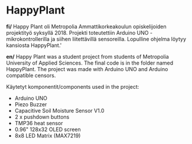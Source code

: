 # HappyPlant

**fi/** Happy Plant oli Metropolia Ammattikorkeakoulun opiskelijoiden projektityö syksyllä 2018. Projekti toteutettiin Arduino UNO -mikrokontrollerilla ja siihen liitettävillä sensoreilla. Lopulline ohjelma löytyy kansiosta HappyPlant.'

**en/** Happy Plant was a student project from students of Metropolia University of Applied Sciences. The final code is in the folder named HappyPlant. The project was made with Arduino UNO and Arduino compatible censors.

Käytetyt komponentit/components used in the project:

 * Arduino UNO
 * Piezo Buzzer
 * Capacitive Soil Moisture Sensor V1.0
 * 2 x pushdown buttons
 * TMP36 heat sensor
 * 0.96" 128x32 OLED screen
 * 8x8 LED Matrix (MAX7219)
